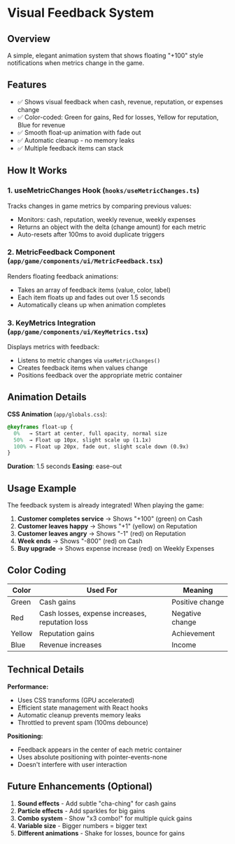 # Visual Feedback System

## Overview
A simple, elegant animation system that shows floating "+100" style notifications when metrics change in the game.

## Features
- ✅ Shows visual feedback when cash, revenue, reputation, or expenses change
- ✅ Color-coded: Green for gains, Red for losses, Yellow for reputation, Blue for revenue
- ✅ Smooth float-up animation with fade out
- ✅ Automatic cleanup - no memory leaks
- ✅ Multiple feedback items can stack

## How It Works

### 1. **useMetricChanges Hook** (`hooks/useMetricChanges.ts`)
Tracks changes in game metrics by comparing previous values:
- Monitors: cash, reputation, weekly revenue, weekly expenses
- Returns an object with the delta (change amount) for each metric
- Auto-resets after 100ms to avoid duplicate triggers

### 2. **MetricFeedback Component** (`app/game/components/ui/MetricFeedback.tsx`)
Renders floating feedback animations:
- Takes an array of feedback items (value, color, label)
- Each item floats up and fades out over 1.5 seconds
- Automatically cleans up when animation completes

### 3. **KeyMetrics Integration** (`app/game/components/ui/KeyMetrics.tsx`)
Displays metrics with feedback:
- Listens to metric changes via `useMetricChanges()`
- Creates feedback items when values change
- Positions feedback over the appropriate metric container

## Animation Details

**CSS Animation** (`app/globals.css`):
```css
@keyframes float-up {
  0%   → Start at center, full opacity, normal size
  50%  → Float up 10px, slight scale up (1.1x)
  100% → Float up 20px, fade out, slight scale down (0.9x)
}
```

**Duration**: 1.5 seconds
**Easing**: ease-out

## Usage Example

The feedback system is already integrated! When playing the game:

1. **Customer completes service** → Shows "+100" (green) on Cash
2. **Customer leaves happy** → Shows "+1" (yellow) on Reputation
3. **Customer leaves angry** → Shows "-1" (red) on Reputation  
4. **Week ends** → Shows "-800" (red) on Cash
5. **Buy upgrade** → Shows expense increase (red) on Weekly Expenses

## Color Coding

| Color  | Used For                    | Meaning           |
|--------|----------------------------|-------------------|
| Green  | Cash gains                 | Positive change   |
| Red    | Cash losses, expense increases, reputation loss | Negative change |
| Yellow | Reputation gains           | Achievement       |
| Blue   | Revenue increases          | Income            |

## Technical Details

**Performance:**
- Uses CSS transforms (GPU accelerated)
- Efficient state management with React hooks
- Automatic cleanup prevents memory leaks
- Throttled to prevent spam (100ms debounce)

**Positioning:**
- Feedback appears in the center of each metric container
- Uses absolute positioning with pointer-events-none
- Doesn't interfere with user interaction

## Future Enhancements (Optional)

1. **Sound effects** - Add subtle "cha-ching" for cash gains
2. **Particle effects** - Add sparkles for big gains
3. **Combo system** - Show "x3 combo!" for multiple quick gains
4. **Variable size** - Bigger numbers = bigger text
5. **Different animations** - Shake for losses, bounce for gains

